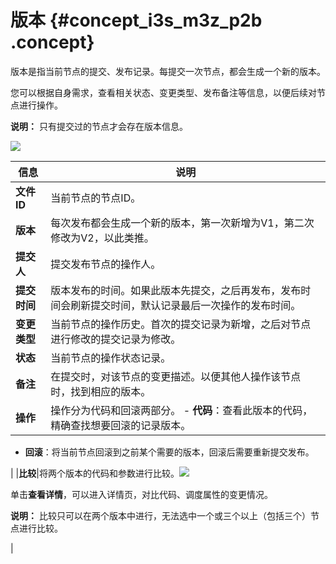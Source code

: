 # 版本 {#concept_i3s_m3z_p2b .concept}

版本是指当前节点的提交、发布记录。每提交一次节点，都会生成一个新的版本。

您可以根据自身需求，查看相关状态、变更类型、发布备注等信息，以便后续对节点进行操作。

**说明：** 只有提交过的节点才会存在版本信息。

![](http://static-aliyun-doc.oss-cn-hangzhou.aliyuncs.com/assets/img/16305/15626419197932_zh-CN.png)

|信息|说明|
|--|--|
|**文件ID**|当前节点的节点ID。|
|**版本**|每次发布都会生成一个新的版本，第一次新增为V1，第二次修改为V2，以此类推。|
|**提交人**|提交发布节点的操作人。|
|**提交时间**|版本发布的时间。如果此版本先提交，之后再发布，发布时间会刷新提交时间，默认记录最后一次操作的发布时间。|
|**变更类型**|当前节点的操作历史。首次的提交记录为新增，之后对节点进行修改的提交记录为修改。|
|**状态**|当前节点的操作状态记录。|
|**备注**|在提交时，对该节点的变更描述。以便其他人操作该节点时，找到相应的版本。|
|**操作**|操作分为代码和回滚两部分。 -   **代码**：查看此版本的代码，精确查找想要回滚的记录版本。
-   **回滚**：将当前节点回滚到之前某个需要的版本，回滚后需要重新提交发布。

 |
|**比较**|将两个版本的代码和参数进行比较。![](http://static-aliyun-doc.oss-cn-hangzhou.aliyuncs.com/assets/img/16305/15626419207933_zh-CN.png)

 单击**查看详情**，可以进入详情页，对比代码、调度属性的变更情况。

 **说明：** 比较只可以在两个版本中进行，无法选中一个或三个以上（包括三个）节点进行比较。

 |

